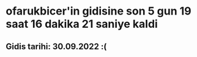 # ofarukbicer'in gidisine son 5 gun 19 saat 16 dakika 21 saniye kaldi

## Gidis tarihi: 30.09.2022 :(